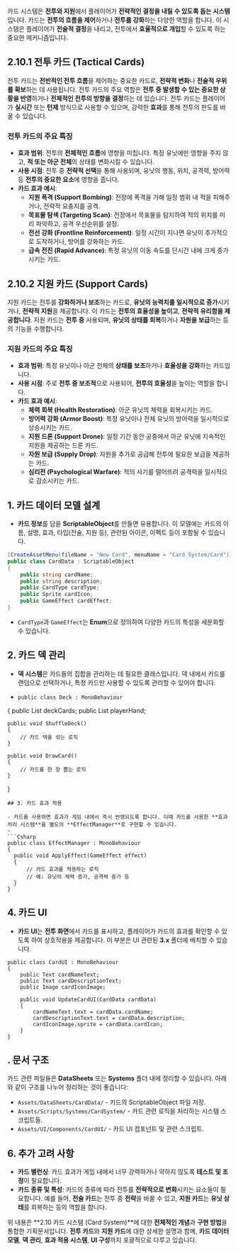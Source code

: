 
카드 시스템은 **전투와 지원**에서 플레이어가 **전략적인 결정을 내릴 수 있도록 돕는 시스템**입니다. 카드는 **전투의 흐름을 제어**하거나 **전투를 강화**하는 다양한 역할을 합니다. 이 시스템은 플레이어가 **전술적 결정**을 내리고, 전투에서 **효율적으로 개입**할 수 있도록 하는 중요한 메커니즘입니다.

## 2.10.1 전투 카드 (Tactical Cards)

전투 카드는 **전반적인 전투 흐름**을 제어하는 중요한 카드로, **전략적 변화**나 **전술적 우위를 확보**하는 데 사용됩니다. 전투 카드의 주요 역할은 **전투 중 발생할 수 있는 중요한 상황을 반영**하거나 **전체적인 전투의 방향을 결정**하는 데 있습니다. 전투 카드는 플레이어가 **실시간** 또는 **턴제** 방식으로 사용할 수 있으며, 강력한 **효과**를 통해 전투의 판도를 바꿀 수 있습니다.

### 전투 카드의 주요 특징
- **효과 범위**: 전투의 **전체적인 흐름**에 영향을 미칩니다. 특정 유닛에만 영향을 주지 않고, **적 또는 아군 전체**의 상태를 변화시킬 수 있습니다.
- **사용 시점**: 전투 중 **전략적 선택**을 통해 사용되며, 유닛의 행동, 위치, 공격력, 방어력 등 **전투의 중요한 요소**에 영향을 줍니다.
- **카드 효과 예시**:
  - **지원 폭격 (Support Bombing)**: 전장에 폭격을 가해 일정 범위 내 적을 피해주거나, 전략적 요충지를 공격.
  - **목표물 탐색 (Targeting Scan)**: 전장에서 목표물을 탐지하여 적의 위치를 미리 파악하고, 공격 우선순위를 설정.
  - **전선 강화 (Frontline Reinforcement)**: 일정 시간이 지나면 유닛이 추가적으로 도착하거나, 방어를 강화하는 카드.
  - **급속 전진 (Rapid Advance)**: 특정 유닛의 이동 속도를 단시간 내에 크게 증가시키는 카드.

## 2.10.2 지원 카드 (Support Cards)

지원 카드는 전투를 **강화하거나 보조**하는 카드로, **유닛의 능력치를 일시적으로 증가**시키거나, **전략적 지원**을 제공합니다. 이 카드는 **전투의 효율성을 높이고**, **전략적 유리함을 제공합니다**. 지원 카드는 **전투 중** 사용되며, **유닛의 상태를 회복**하거나 **자원을 보급**하는 등의 기능을 수행합니다.

### 지원 카드의 주요 특징
- **효과 범위**: 특정 유닛이나 아군 전체의 **상태를 보조**하거나 **효율성을 강화**하는 카드입니다.
- **사용 시점**: 주로 **전투 중 보조적**으로 사용되어, **전투의 효율성**을 높이는 역할을 합니다.
- **카드 효과 예시**:
  - **체력 회복 (Health Restoration)**: 아군 유닛의 체력을 회복시키는 카드.
  - **방어력 강화 (Armor Boost)**: 특정 유닛이나 전체 유닛의 방어력을 일시적으로 상승시키는 카드.
  - **지원 드론 (Support Drone)**: 일정 기간 동안 공중에서 아군 유닛에 지속적인 지원을 제공하는 드론 카드.
  - **자원 보급 (Supply Drop)**: 자원을 추가로 공급해 전투에 필요한 보급을 제공하는 카드.
  - **심리전 (Psychological Warfare)**: 적의 사기를 떨어뜨려 공격력을 일시적으로 감소시키는 카드.

## 1. 카드 데이터 모델 설계

- **카드 정보**를 담을 **ScriptableObject**를 만들면 유용합니다. 이 모델에는 카드의 이름, 설명, 효과, 타입(전술, 지원 등), 관련된 아이콘, 이펙트 등이 포함될 수 있습니다.
    
```csharp
[CreateAssetMenu(fileName = "New Card", menuName = "Card System/Card")]
public class CardData : ScriptableObject
{
    public string cardName;
    public string description;
    public CardType cardType;
    public Sprite cardIcon;
    public GameEffect cardEffect;
}
```

- `CardType`과 `GameEffect`는 **Enum**으로 정의하여 다양한 카드의 특성을 세분화할 수 있습니다.
    

## 2. 카드 덱 관리

- **덱 시스템**은 카드들의 집합을 관리하는 데 필요한 클래스입니다. 덱 내에서 카드를 랜덤으로 선택하거나, 특정 카드만 사용할 수 있도록 관리할 수 있어야 합니다.
- ```Csharp
  public class Deck : MonoBehaviour
{
    public List<CardData> deckCards;
    public List<CardData> playerHand;

    public void ShuffleDeck()
    {
        // 카드 덱을 섞는 로직
    }

    public void DrawCard()
    {
        // 카드를 한 장 뽑는 로직
    }
}
  ```
## 3. 카드 효과 적용

- 카드를 사용하면 효과가 게임 내에서 즉시 반영되도록 합니다. 이때 카드를 사용한 **효과 처리 시스템**을 별도의 **EffectManager**로 구현할 수 있습니다.
- 
```Csharp
public class EffectManager : MonoBehaviour
{
    public void ApplyEffect(GameEffect effect)
    {
        // 카드 효과를 적용하는 로직
        // 예: 유닛의 체력 증가, 공격력 증가 등
    }
}
```

## 4. 카드 UI

- **카드 UI**는 **전투 화면**에서 카드를 표시하고, 플레이어가 카드의 효과를 확인할 수 있도록 하여 상호작용을 제공합니다. 이 부분은 UI 관련된 **3.x** 폴더에 배치할 수 있습니다.

```Csharp
public class CardUI : MonoBehaviour
{
    public Text cardNameText;
    public Text cardDescriptionText;
    public Image cardIconImage;

    public void UpdateCardUI(CardData cardData)
    {
        cardNameText.text = cardData.cardName;
        cardDescriptionText.text = cardData.description;
        cardIconImage.sprite = cardData.cardIcon;
    }
}
```

## . 문서 구조

카드 관련 파일들은 **DataSheets** 또는 **Systems** 폴더 내에 정리할 수 있습니다. 아래와 같이 구조를 나누어 정리하는 것이 좋습니다:

- `Assets/DataSheets/CardData/` - 카드의 ScriptableObject 파일 저장.
- `Assets/Scripts/Systems/CardSystem/` - 카드 관련 로직을 처리하는 시스템 스크립트들.
- `Assets/UI/Components/CardUI/` - 카드 UI 컴포넌트 및 관련 스크립트.

## 6. 추가 고려 사항

- **카드 밸런싱**: 카드 효과가 게임 내에서 너무 강력하거나 약하지 않도록 **테스트 및 조정**이 필요합니다.
- **카드 종류 및 특성**: 카드의 종류에 따라 전투를 **전략적으로 변화**시키는 요소들이 필요합니다. 예를 들어, **전술 카드**는 전투 중 **전략**을 바꿀 수 있고, **지원 카드**는 **유닛 상태**를 회복하는 등의 역할을 합니다.

위 내용은 **2.10 카드 시스템 (Card System)**에 대한 **전체적인 개념**과 **구현 방법**을 통합한 기획문서입니다. **전투 카드**와 **지원 카드**에 대한 상세한 설명과 함께, **카드 데이터 모델**, **덱 관리**, **효과 적용 시스템**, **UI 구성**까지 포괄적으로 다루고 있습니다.

